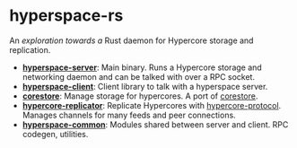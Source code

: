 # hyperspace-rs

An *exploration towards a* Rust daemon for Hypercore storage and replication.

* **[hyperspace-server](server)**: Main binary. Runs a Hypercore storage and networking daemon and can be talked with over a RPC socket.
* **[hyperspace-client](client)**: Client library to talk with a hyperspace server.
* **[corestore](corestore)**: Manage storage for hypercores. A port of [corestore](https://github.com/andrewosh/corestore).
* **[hypercore-replicator](replicator)**: Replicate Hypercores with [hypercore-protocol](https://github.com/Frando/hypercore-protocol-rs). Manages channels for many feeds and peer connections.
* **[hyperspace-common](common)**: Modules shared between server and client. RPC codegen, utilities.
